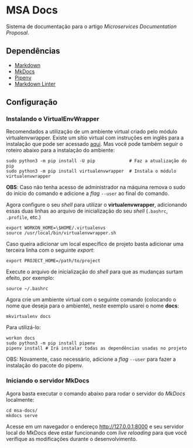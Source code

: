 # MSA Docs

Sistema de documentação para o artigo _Microservices Documentation Proposal_.

## Dependências

- [Markdown](https://www.markdownguide.org)
- [MkDocs](https://www.mkdocs.org)
- [Pipenv](https://github.com/pypa/pipenv)
- [Markdown Linter](https://github.com/markdownlint/markdownlint)

## Configuração

### Instalando o VirtualEnvWrapper

Recomendados a utilização de um ambiente virtual criado pelo módulo
virtualenvwrapper. Existe um sítio virtual com instruções em inglês para a
instalação que pode ser acessado
[aqui](https://virtualenvwrapper.readthedocs.io/en/latest/install.html).
Mas você pode também seguir o roteiro abaixo para a instalação do ambiente:

```shell
sudo python3 -m pip install -U pip             # Faz a atualização do pip
sudo python3 -m pip install virtualenvwrapper  # Instala o módulo virtualenvwrapper
```

**OBS**: Caso não tenha acesso de administrador na máquina remova o sudo do
início do comando e adicione a _flag_ `--user` ao final do comando.

Agora configure o seu _shell_ para utilizar o **virtualenvwrapper**, adicionando essas
duas linhas ao arquivo de inicialização do seu _shell_ (`.bashrc`, `.profile`, etc.)

```shell
export WORKON_HOME=\$HOME/.virtualenvs
source /usr/local/bin/virtualenvwrapper.sh
```

Caso queira adicionar um local específico de projeto basta adicionar uma
terceira linha com o seguinte _export_:

```shell
export PROJECT_HOME=/path/to/project
```

Execute o arquivo de inicialização do _shell_ para que as mudanças surtam
efeito, por exemplo:

```shell
source ~/.bashrc
```

Agora crie um ambiente virtual com o seguinte comando (colocando o nome que
deseja para o ambiente), neste exemplo usarei o nome **docs**:

```shell
mkvirtualenv docs
```

Para utilizá-lo:

```shell
workon docs
sudo python3 -m pip install pipenv
pipenv install # Irá instalar todas as dependências usadas no projeto
```

OBS: Novamente, caso necessário, adicione a _flag_ `--user` para fazer a
instalação do pacote do pipenv.

### Iniciando o servidor MkDocs

Agora basta executar o comando abaixo para rodar o servidor do _MkDocs_
localmente:

```shell
cd msa-docs/
mkdocs serve
```

Acesse em um navegador o endereço http://127.0.0.1:8000 e seu servidor local do
MkDocs deve estar funcionando com _live reloading_ para que você verifique as
modificações durante o desenvolvimento.

